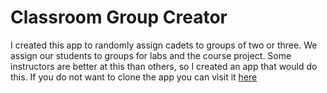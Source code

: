 # Classroom Group Creator

I created this app to randomly assign cadets to groups of two or three.  We assign our students to groups for labs and the course project.  Some instructors are better at this than others, so I created an app that would do this.  If you do not want to clone the app you can visit it [here](https://bryanadams.shinyapps.io/MA206-Group-Creator/)   
